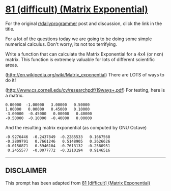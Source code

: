 # [81 (difficult) (Matrix Exponential)](https://www.reddit.com/r/dailyprogrammer/comments/x53dr/7252012_challenge_81_difficult_matrix_exponential/)

For the original [r/dailyprogrammer](https://www.reddit.com/r/dailyprogrammer/) post and discussion, click the link in the title.

For a lot of the questions today we are going to be doing some simple numerical calculus.  Don't worry, its not too terrifying.

Write a function that can calculate the Matrix Exponential for a 4x4 (or nxn) matrix.  This function is extremely valuable for lots of different scientific areas.

(http://en.wikipedia.org/wiki/Matrix_exponential)
There are LOTS of ways to do it!

(http://www.cs.cornell.edu/cv/researchpdf/19ways+.pdf)
For testing, here is a matrix.


```
0.00000  -1.00000   3.00000   0.50000
1.00000   0.00000   0.45000   0.10000
-3.00000  -0.45000   0.00000   0.40000
-0.50000  -0.10000  -0.40000   0.00000
```
And the resulting matrix exponential (as computed by GNU Octave)


```
-0.9276446  -0.2437849  -0.2285533   0.1667568
-0.2809791   0.7661246   0.5148905   0.2626626
-0.0150871   0.5946104  -0.7613132  -0.2580951
 0.2455577  -0.0077772  -0.3210194   0.9146516
```

----
## **DISCLAIMER**
This prompt has been adapted from [81 [difficult] (Matrix Exponential)](https://www.reddit.com/r/dailyprogrammer/comments/x53dr/7252012_challenge_81_difficult_matrix_exponential/
)
